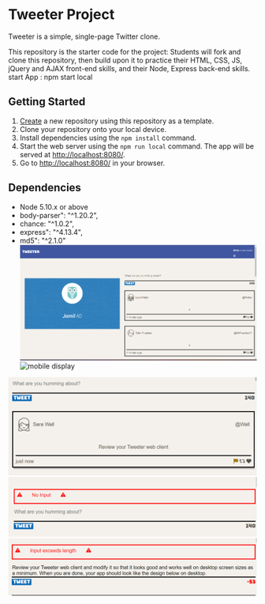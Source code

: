 # Tweeter Project

Tweeter is a simple, single-page Twitter clone.

This repository is the starter code for the project: Students will fork and clone this repository, then build upon it to practice their HTML, CSS, JS, jQuery and AJAX front-end skills, and their Node, Express back-end skills.
start App : npm start local

## Getting Started

1. [Create](https://docs.github.com/en/repositories/creating-and-managing-repositories/creating-a-repository-from-a-template) a new repository using this repository as a template.
2. Clone your repository onto your local device.
3. Install dependencies using the `npm install` command.
3. Start the web server using the `npm run local` command. The app will be served at <http://localhost:8080/>.
4. Go to <http://localhost:8080/> in your browser.

## Dependencies

- Node 5.10.x or above
- body-parser": "^1.20.2",
- chance: "^1.0.2",
- express": "^4.13.4",
- md5": "^2.1.0"
![desktop display](https://github.com/jimmyabou/tweeter/blob/master/docs/Desktop%20display.png?raw=true)
![mobile display](https://github.com/jimmyabou/tweeter/assets/128553101/f3c8485d-384c-4c0e-8669-db750aaf53a3)

![tweet display](https://github.com/jimmyabou/tweeter/blob/master/docs/tweet-display-icon-date.png?raw=true)
![no input error](https://github.com/jimmyabou/tweeter/blob/master/docs/empty-text-error.png?raw=true)
![exceed character limit](https://github.com/jimmyabou/tweeter/blob/master/docs/exceed-text-limit.png?raw=true)

